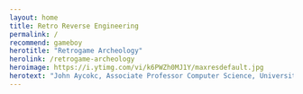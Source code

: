 ```yaml
---
layout: home
title: Retro Reverse Engineering
permalink: /
recommend: gameboy
herotitle: "Retrogame Archeology"
herolink: /retrogame-archeology
heroimage: https://i.ytimg.com/vi/k6PWZh0MJ1Y/maxresdefault.jpg
herotext: "John Aycokc, Associate Professor Computer Science, University of Calgary uses retrogame archeology to look under the hood of old games to uncover the clever tricks that make them tick. Learn about what retrogame archeology is (and isn't) and how old games are studied today."
---
```

